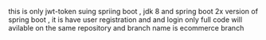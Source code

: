 this is only jwt-token suing spriing boot , jdk 8 and spring boot 2x version of spring boot , 
it is have user registration and and login only
full code will avilable on the same repository and branch name is ecommerce branch
